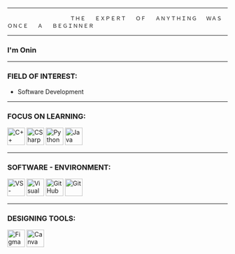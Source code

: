 
---


                        ＴＨＥ   ＥＸＰＥＲＴ   ＯＦ   ＡＮＹＴＨＩＮＧ   ＷＡＳ   ＯＮＣＥ   Ａ   ＢＥＧＩＮＮＥＲ

---

### I'm Onin

---

### FIELD OF INTEREST:

- Software Development

---

### FOCUS ON LEARNING:

<div class="icons-pl">
<img src="https://cdn.jsdelivr.net/gh/devicons/devicon/icons/cplusplus/cplusplus-original.svg" height="40" title="C++"/>
<img src="https://cdn.jsdelivr.net/gh/devicons/devicon/icons/csharp/csharp-original.svg" height="40" title="CSharp"/>
<img src="https://cdn.jsdelivr.net/gh/devicons/devicon/icons/python/python-original.svg" height="40" title="Python"/>
<img src="https://cdn.jsdelivr.net/gh/devicons/devicon/icons/java/java-original.svg" height="40" title="Java"/>





---

### SOFTWARE - ENVIRONMENT: 
<div class="icons-pl">
<img src="https://cdn.jsdelivr.net/gh/devicons/devicon/icons/vscode/vscode-original.svg" height="40" title="VS-Code"/>
<img src="https://cdn.jsdelivr.net/gh/devicons/devicon/icons/visualstudio/visualstudio-plain.svg" height="40" title="Visual Studio"/>
<img src="https://cdn.jsdelivr.net/gh/devicons/devicon/icons/github/github-original.svg" height="40" title="GitHub"/>
<img src="https://cdn.jsdelivr.net/gh/devicons/devicon/icons/git/git-original.svg" height="40" title="Git"/>
  
 ---

### DESIGNING TOOLS: 
<div class="icons-pl">
<img src="https://cdn.jsdelivr.net/gh/devicons/devicon/icons/figma/figma-original.svg" height="40" title="Figma"/>
<img src="https://cdn.jsdelivr.net/gh/devicons/devicon/icons/canva/canva-original.svg" height="40" title="Canva"/>
  
